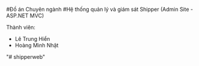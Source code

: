 #Đồ án Chuyên ngành
#Hệ thống quản lý và giám sát Shipper (Admin Site - ASP.NET MVC)

Thành viên:
- Lê Trung Hiển
- Hoàng Minh Nhật

"# shipperweb" 
